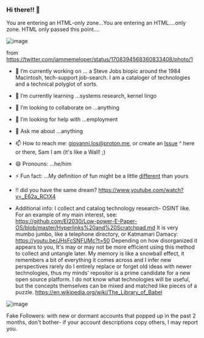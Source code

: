### Hi there!! 👋

<!--
**hatonthecat/hatonthecat** is a ✨ _special_ ✨ repository because its `README.md` (this file) appears on your GitHub profile.

You are entering an HTML-only zone...You are entering an HTML....only zone. HTML only, passed this point....
-->

You are entering an HTML-only zone...You are entering an HTML....only zone. HTML only passed this point....
































































![image](https://github.com/hatonthecat/hatonthecat/assets/76194453/065f64f2-20a5-4c7c-8bea-253bfc22cbb1)

from https://twitter.com/iammemeloper/status/1708394568360833408/photo/1


- 🔭 I’m currently working on ... a Steve Jobs biopic around the 1984 Macintosh, tech-support job-search. I am a cataloger of technologies and a technical polyglot of sorts.
- 🌱 I’m currently learning ...systems research, kernel lingo
- 👯 I’m looking to collaborate on ...anything
- 🤔 I’m looking for help with ...employment
- 💬 Ask me about ...anything
- 📫 How to reach me: giovanni.los@proton.me, or create an [Issue](https://github.com/hatonthecat/hatonthecat/issues/new) ^ here or there, Sam I am (it's like a Wall! ;)
- 😄 Pronouns: ...he/him
- ⚡ Fun fact: ...My definition of fun might be a little [different](https://www.youtube.com/watch?v=Qb1_UjIPCTE) than yours
  
- :bangbang: did you have the same dream? https://www.youtube.com/watch?v=_E62a_RCtX4

- Additional info:
I collect and catalog technology research- OSINT like. For an example of my main interest, see: https://github.com/EI2030/Low-power-E-Paper-OS/blob/master/Hyperlinks%20and%20Scratchpad.md It is very mumbo jumbo, like a telephone directory, or Katmamari Damacy: https://youtu.be/JHsFcSNFUMc?t=50 Depending on how disorganized it appears to you, It's may or may not be more efficient using this method to collect and untangle later. My memory is like a snowball effect, it remembers a bit of everything it comes across and I infer new perspectives rarely do I entirely replace or forget old ideas with newer technologies, thus my minds' repositor is a prime candidate for a new open source platform. I do not know what technologies will be useful, but the concepts themselves can be mixed and matched like pieces of a puzzle. https://en.wikipedia.org/wiki/The_Library_of_Babel 


![image](https://github.com/hatonthecat/hatonthecat/assets/76194453/3ae007e8-0558-4041-9bf8-a90edd72ba7a)

Fake Followers: with new or dormant accounts that popped up in the past 2 months, don't bother- if your account descriptions copy others, I may report you.
